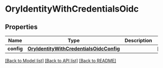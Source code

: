 # OryIdentityWithCredentialsOidc

## Properties
Name | Type | Description | Notes
------------ | ------------- | ------------- | -------------
**config** | [**OryIdentityWithCredentialsOidcConfig**](OryIdentityWithCredentialsOidcConfig.md) |  | [optional] 

[[Back to Model list]](../README.md#documentation-for-models) [[Back to API list]](../README.md#documentation-for-api-endpoints) [[Back to README]](../README.md)


